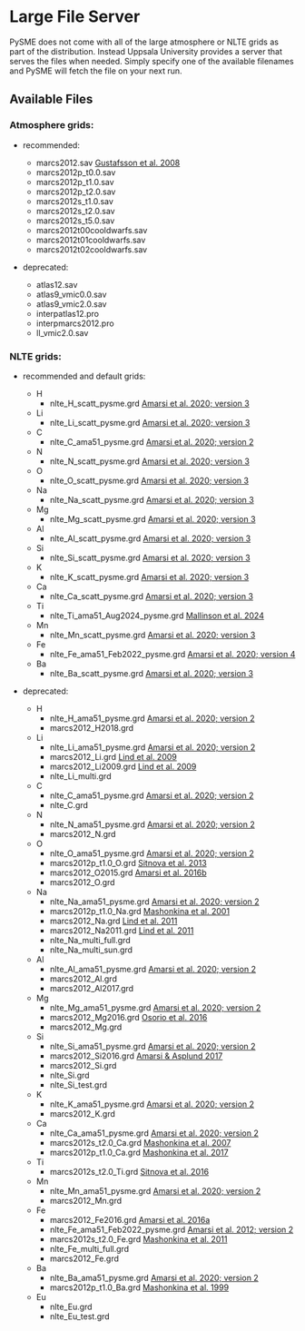 # Large File Server

PySME does not come with all of the large atmosphere or NLTE grids
as part of the distribution. Instead Uppsala University provides
a server that serves the files when needed. Simply specify one of
the available filenames and PySME will fetch the file on your next run.

## Available Files

### Atmosphere grids:

- recommended:
  - marcs2012.sav [Gustafsson et al. 2008](https://ui.adsabs.harvard.edu/abs/2008A%26A...486..951G)
  - marcs2012p_t0.0.sav
  - marcs2012p_t1.0.sav
  - marcs2012p_t2.0.sav
  - marcs2012s_t1.0.sav
  - marcs2012s_t2.0.sav
  - marcs2012s_t5.0.sav
  - marcs2012t00cooldwarfs.sav
  - marcs2012t01cooldwarfs.sav
  - marcs2012t02cooldwarfs.sav

- deprecated:
  - atlas12.sav
  - atlas9_vmic0.0.sav
  - atlas9_vmic2.0.sav
  - interpatlas12.pro
  - interpmarcs2012.pro
  - ll_vmic2.0.sav

### NLTE grids:

- recommended and default grids:
  - H
    - nlte_H_scatt_pysme.grd [Amarsi et al. 2020; version 3](https://ui.adsabs.harvard.edu/abs/2020A%26A...642A..62A)
  - Li
    - nlte_Li_scatt_pysme.grd [Amarsi et al. 2020; version 3](https://ui.adsabs.harvard.edu/abs/2020A%26A...642A..62A)
  - C
    - nlte_C_ama51_pysme.grd [Amarsi et al. 2020; version 2](https://ui.adsabs.harvard.edu/abs/2020A%26A...642A..62A)
  - N
    - nlte_N_scatt_pysme.grd [Amarsi et al. 2020; version 3](https://ui.adsabs.harvard.edu/abs/2020A%26A...642A..62A)
  - O
    - nlte_O_scatt_pysme.grd [Amarsi et al. 2020; version 3](https://ui.adsabs.harvard.edu/abs/2020A%26A...642A..62A)
  - Na
    - nlte_Na_scatt_pysme.grd [Amarsi et al. 2020; version 3](https://ui.adsabs.harvard.edu/abs/2020A%26A...642A..62A)
  - Mg
    - nlte_Mg_scatt_pysme.grd [Amarsi et al. 2020; version 3](https://ui.adsabs.harvard.edu/abs/2020A%26A...642A..62A)
  - Al
    - nlte_Al_scatt_pysme.grd [Amarsi et al. 2020; version 3](https://ui.adsabs.harvard.edu/abs/2020A%26A...642A..62A)
  - Si
    - nlte_Si_scatt_pysme.grd [Amarsi et al. 2020; version 3](https://ui.adsabs.harvard.edu/abs/2020A%26A...642A..62A)
  - K
    - nlte_K_scatt_pysme.grd [Amarsi et al. 2020; version 3](https://ui.adsabs.harvard.edu/abs/2020A%26A...642A..62A)
  - Ca
    - nlte_Ca_scatt_pysme.grd [Amarsi et al. 2020; version 3](https://ui.adsabs.harvard.edu/abs/2020A%26A...642A..62A)
  - Ti 
    - nlte_Ti_ama51_Aug2024_pysme.grd [Mallinson et al. 2024](https://ui.adsabs.harvard.edu/abs/2024A%26A...687A...5M/)
  - Mn
    - nlte_Mn_scatt_pysme.grd [Amarsi et al. 2020; version 3](https://ui.adsabs.harvard.edu/abs/2020A%26A...642A..62A)
  - Fe
    - nlte_Fe_ama51_Feb2022_pysme.grd [Amarsi et al. 2020; version 4](https://ui.adsabs.harvard.edu/abs/2020A%26A...642A..62A)
  - Ba
    - nlte_Ba_scatt_pysme.grd [Amarsi et al. 2020; version 3](https://ui.adsabs.harvard.edu/abs/2020A%26A...642A..62A)

- deprecated:
  - H 
    - nlte_H_ama51_pysme.grd [Amarsi et al. 2020; version 2](https://ui.adsabs.harvard.edu/abs/2020A%26A...642A..62A)
    - marcs2012_H2018.grd
  - Li
    - nlte_Li_ama51_pysme.grd [Amarsi et al. 2020; version 2](https://ui.adsabs.harvard.edu/abs/2020A%26A...642A..62A)
    - marcs2012_Li.grd [Lind et al. 2009](https://ui.adsabs.harvard.edu/abs/2009A%26A...503..541L)
    - marcs2012_Li2009.grd [Lind et al. 2009](https://ui.adsabs.harvard.edu/abs/2009A%26A...503..541L)
    - nlte_Li_multi.grd
  - C
    - nlte_C_ama51_pysme.grd [Amarsi et al. 2020; version 2](https://ui.adsabs.harvard.edu/abs/2020A%26A...642A..62A)
    - nlte_C.grd
  - N 
    - nlte_N_ama51_pysme.grd [Amarsi et al. 2020; version 2](https://ui.adsabs.harvard.edu/abs/2020A%26A...642A..62A)
    - marcs2012_N.grd
  - O
    - nlte_O_ama51_pysme.grd  [Amarsi et al. 2020; version 2](https://ui.adsabs.harvard.edu/abs/2020A%26A...642A..62A)
    - marcs2012p_t1.0_O.grd [Sitnova et al. 2013](https://ui.adsabs.harvard.edu/abs/2013AstL...39..126S)
    - marcs2012_O2015.grd [Amarsi et al. 2016b](https://ui.adsabs.harvard.edu/abs/2016MNRAS.455.3735A)
    - marcs2012_O.grd
  - Na
    - nlte_Na_ama51_pysme.grd  [Amarsi et al. 2020; version 2](https://ui.adsabs.harvard.edu/abs/2020A%26A...642A..62A)
    - marcs2012p_t1.0_Na.grd [Mashonkina et al. 2001](https://ui.adsabs.harvard.edu/abs/2000ARep...44..790M)
    - marcs2012_Na.grd [Lind et al. 2011](https://ui.adsabs.harvard.edu/abs/2011A%26A...528A.103L)
    - marcs2012_Na2011.grd [Lind et al. 2011](https://ui.adsabs.harvard.edu/abs/2011A%26A...528A.103L)
    - nlte_Na_multi_full.grd
    - nlte_Na_multi_sun.grd
  - Al 
    - nlte_Al_ama51_pysme.grd [Amarsi et al. 2020; version 2](https://ui.adsabs.harvard.edu/abs/2020A%26A...642A..62A)
    - marcs2012_Al.grd
    - marcs2012_Al2017.grd
  - Mg
    - nlte_Mg_ama51_pysme.grd  [Amarsi et al. 2020; version 2](https://ui.adsabs.harvard.edu/abs/2020A%26A...642A..62A)
    - marcs2012_Mg2016.grd [Osorio et al. 2016](https://ui.adsabs.harvard.edu/abs/2016A%26A...586A.120O)
    - marcs2012_Mg.grd
  - Si
    - nlte_Si_ama51_pysme.grd [Amarsi et al. 2020; version 2](https://ui.adsabs.harvard.edu/abs/2020A%26A...642A..62A)
    - marcs2012_Si2016.grd [Amarsi & Asplund 2017](https://ui.adsabs.harvard.edu/abs/2017MNRAS.464..264A)
    - marcs2012_Si.grd
    - nlte_Si.grd
    - nlte_Si_test.grd
  - K
    - nlte_K_ama51_pysme.grd [Amarsi et al. 2020; version 2](https://ui.adsabs.harvard.edu/abs/2020A%26A...642A..62A)
    - marcs2012_K.grd
  - Ca
    - nlte_Ca_ama51_pysme.grd  [Amarsi et al. 2020; version 2](https://ui.adsabs.harvard.edu/abs/2020A%26A...642A..62A)
    - marcs2012s_t2.0_Ca.grd [Mashonkina et al. 2007](https://ui.adsabs.harvard.edu/abs/2007A%26A...461..261M)
    - marcs2012p_t1.0_Ca.grd [Mashonkina et al. 2017](https://ui.adsabs.harvard.edu/abs/2007A%26A...461..261M)
  - Ti
    - marcs2012s_t2.0_Ti.grd [Sitnova et al. 2016](https://ui.adsabs.harvard.edu/abs/2016MNRAS.461.1000S)
  - Mn
    - nlte_Mn_ama51_pysme.grd [Amarsi et al. 2020; version 2](https://ui.adsabs.harvard.edu/abs/2020A%26A...642A..62A)
    - marcs2012_Mn.grd
  - Fe
    - marcs2012_Fe2016.grd [Amarsi et al. 2016a](https://ui.adsabs.harvard.edu/abs/2016MNRAS.463.1518A)
    - nlte_Fe_ama51_Feb2022_pysme.grd [Amarsi et al. 2012; version 2](https://ui.adsabs.harvard.edu/abs/2021A%26A...653A.141A/abstract)
    - marcs2012s_t2.0_Fe.grd [Mashonkina et al. 2011](https://ui.adsabs.harvard.edu/abs/2011A%26A...528A..87M)
    - nlte_Fe_multi_full.grd
    - marcs2012_Fe.grd
  - Ba
    - nlte_Ba_ama51_pysme.grd [Amarsi et al. 2020; version 2](https://ui.adsabs.harvard.edu/abs/2020A%26A...642A..62A)
    - marcs2012p_t1.0_Ba.grd [Mashonkina et al. 1999](https://ui.adsabs.harvard.edu/abs/1999A%26A...343..519M)
  - Eu
    - nlte_Eu.grd
    - nlte_Eu_test.grd